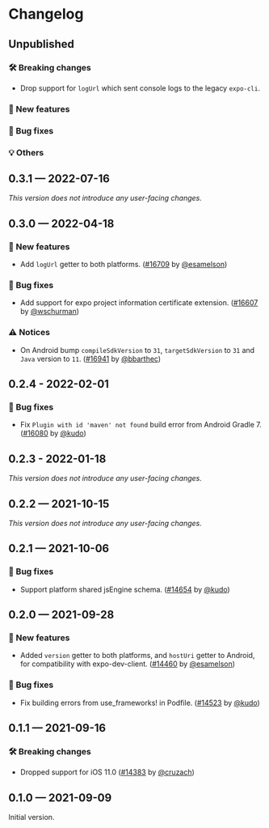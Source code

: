 # Changelog

## Unpublished

### 🛠 Breaking changes

- Drop support for `logUrl` which sent console logs to the legacy `expo-cli`.

### 🎉 New features

### 🐛 Bug fixes

### 💡 Others

## 0.3.1 — 2022-07-16

_This version does not introduce any user-facing changes._

## 0.3.0 — 2022-04-18

### 🎉 New features

- Add `logUrl` getter to both platforms. ([#16709](https://github.com/expo/expo/pull/16709) by [@esamelson](https://github.com/esamelson))

### 🐛 Bug fixes

- Add support for expo project information certificate extension. ([#16607](https://github.com/expo/expo/pull/16607) by [@wschurman](https://github.com/wschurman))

### ⚠️ Notices

- On Android bump `compileSdkVersion` to `31`, `targetSdkVersion` to `31` and `Java` version to `11`. ([#16941](https://github.com/expo/expo/pull/16941) by [@bbarthec](https://github.com/bbarthec))

## 0.2.4 - 2022-02-01

### 🐛 Bug fixes

- Fix `Plugin with id 'maven' not found` build error from Android Gradle 7. ([#16080](https://github.com/expo/expo/pull/16080) by [@kudo](https://github.com/kudo))

## 0.2.3 - 2022-01-18

_This version does not introduce any user-facing changes._

## 0.2.2 — 2021-10-15

_This version does not introduce any user-facing changes._

## 0.2.1 — 2021-10-06

### 🐛 Bug fixes

- Support platform shared jsEngine schema. ([#14654](https://github.com/expo/expo/pull/14654) by [@kudo](https://github.com/kudo))

## 0.2.0 — 2021-09-28

### 🎉 New features

- Added `version` getter to both platforms, and `hostUri` getter to Android, for compatibility with expo-dev-client. ([#14460](https://github.com/expo/expo/pull/14460) by [@esamelson](https://github.com/esamelson))

### 🐛 Bug fixes

- Fix building errors from use_frameworks! in Podfile. ([#14523](https://github.com/expo/expo/pull/14523) by [@kudo](https://github.com/kudo))

## 0.1.1 — 2021-09-16

### 🛠 Breaking changes

- Dropped support for iOS 11.0 ([#14383](https://github.com/expo/expo/pull/14383) by [@cruzach](https://github.com/cruzach))

## 0.1.0 — 2021-09-09

Initial version.
